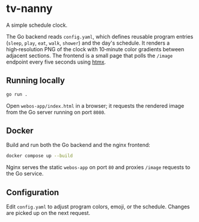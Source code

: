 # tv-nanny

A simple schedule clock.

The Go backend reads `config.yaml`, which defines reusable program entries
(`sleep`, `play`, `eat`, `walk`, `shower`) and the day's schedule. It renders a
high‑resolution PNG of the clock with 10‑minute color gradients between adjacent
sections. The frontend is a small page that polls the `/image` endpoint every
five seconds using [htmx](https://htmx.org).

## Running locally

```sh
go run .
```

Open `webos-app/index.html` in a browser; it requests the rendered image from
the Go server running on port `8080`.

## Docker

Build and run both the Go backend and the nginx frontend:

```sh
docker compose up --build
```

Nginx serves the static `webos-app` on port `80` and proxies `/image` requests
to the Go service.

## Configuration

Edit `config.yaml` to adjust program colors, emoji, or the schedule. Changes are
picked up on the next request.
